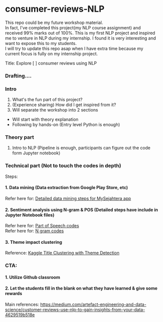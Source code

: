 # consumer-reviews-NLP
This repo could be my future workshop material. <br>
In fact, I've completed this project(my NLP course assignment) and received 99% marks out of 100%. 
This is my first NLP project and inspired me to venture in NLP during my internship. I found it is very interesting and want to expose this to my students.
<br> I will try to update this repo asap when I have extra time because my current focus is fully on my internship project.

Title: Explore [ ] consumer reviews using NLP

### Drafting....
### Intro
1. What's the fun part of this project?
2. (Experience sharing) How did I get inspired from it?
3. Will separate the workshop into 2 sections
- Will start with theory explanation
- Following by hands-on (Entry level Python is enough)

### Theory part
1. Intro to NLP (Pipeline is enough, participants can figure out the code form Jupyter notebook)

### Technical part (Not to touch the codes in depth) <br>
Steps:
#### 1. Data mining (Data extraction from Google Play Store, etc) <br>
Refer here for: [Detailed data mining steps for MySejahtera app](data-mining.md)
#### 2. Sentiment analysis using N-gram & POS (Detailed steps have include in Jupyter Notebook files) <br>
Refer here for: [Part of Speech codes](Part_of_Speech.ipynb)
<br> Refer here for: [N gram codes](N-gram.ipynb)
#### 3. Theme impact clustering <br>
Reference: [Kaggle Title Clustering with Theme Detection](https://www.kaggle.com/code/skeller/title-clustering-with-theme-detection/notebook)

### CTA:
#### 1. Utilize Github classroom
#### 2. Let the students fill in the blank on what they have learned & give some rewards

Main references:
https://medium.com/artefact-engineering-and-data-science/customer-reviews-use-nlp-to-gain-insights-from-your-data-4629519b518e
